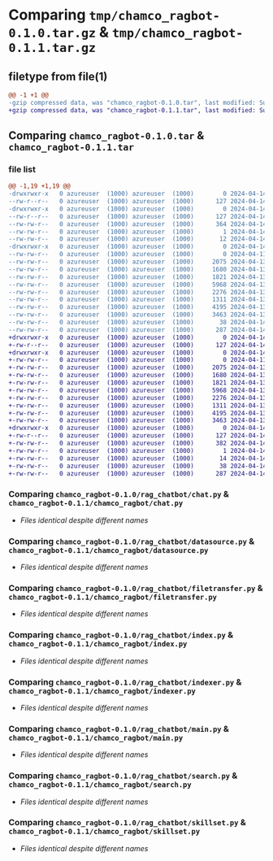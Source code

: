 # Comparing `tmp/chamco_ragbot-0.1.0.tar.gz` & `tmp/chamco_ragbot-0.1.1.tar.gz`

## filetype from file(1)

```diff
@@ -1 +1 @@
-gzip compressed data, was "chamco_ragbot-0.1.0.tar", last modified: Sun Apr 14 04:14:04 2024, max compression
+gzip compressed data, was "chamco_ragbot-0.1.1.tar", last modified: Sun Apr 14 04:48:04 2024, max compression
```

## Comparing `chamco_ragbot-0.1.0.tar` & `chamco_ragbot-0.1.1.tar`

### file list

```diff
@@ -1,19 +1,19 @@
-drwxrwxr-x   0 azureuser  (1000) azureuser  (1000)        0 2024-04-14 04:14:04.283025 chamco_ragbot-0.1.0/
--rw-r--r--   0 azureuser  (1000) azureuser  (1000)      127 2024-04-14 04:14:04.283025 chamco_ragbot-0.1.0/PKG-INFO
-drwxrwxr-x   0 azureuser  (1000) azureuser  (1000)        0 2024-04-14 04:14:04.283025 chamco_ragbot-0.1.0/chamco_ragbot.egg-info/
--rw-r--r--   0 azureuser  (1000) azureuser  (1000)      127 2024-04-14 04:14:04.000000 chamco_ragbot-0.1.0/chamco_ragbot.egg-info/PKG-INFO
--rw-rw-r--   0 azureuser  (1000) azureuser  (1000)      364 2024-04-14 04:14:04.000000 chamco_ragbot-0.1.0/chamco_ragbot.egg-info/SOURCES.txt
--rw-rw-r--   0 azureuser  (1000) azureuser  (1000)        1 2024-04-14 04:14:04.000000 chamco_ragbot-0.1.0/chamco_ragbot.egg-info/dependency_links.txt
--rw-rw-r--   0 azureuser  (1000) azureuser  (1000)       12 2024-04-14 04:14:04.000000 chamco_ragbot-0.1.0/chamco_ragbot.egg-info/top_level.txt
-drwxrwxr-x   0 azureuser  (1000) azureuser  (1000)        0 2024-04-14 04:14:04.283025 chamco_ragbot-0.1.0/rag_chatbot/
--rw-rw-r--   0 azureuser  (1000) azureuser  (1000)        0 2024-04-11 21:28:21.000000 chamco_ragbot-0.1.0/rag_chatbot/__init__.py
--rw-rw-r--   0 azureuser  (1000) azureuser  (1000)     2075 2024-04-13 11:53:51.000000 chamco_ragbot-0.1.0/rag_chatbot/chat.py
--rw-rw-r--   0 azureuser  (1000) azureuser  (1000)     1680 2024-04-13 13:22:14.000000 chamco_ragbot-0.1.0/rag_chatbot/datasource.py
--rw-rw-r--   0 azureuser  (1000) azureuser  (1000)     1821 2024-04-13 12:02:27.000000 chamco_ragbot-0.1.0/rag_chatbot/filetransfer.py
--rw-rw-r--   0 azureuser  (1000) azureuser  (1000)     5968 2024-04-13 13:52:34.000000 chamco_ragbot-0.1.0/rag_chatbot/index.py
--rw-rw-r--   0 azureuser  (1000) azureuser  (1000)     2276 2024-04-13 13:28:36.000000 chamco_ragbot-0.1.0/rag_chatbot/indexer.py
--rw-rw-r--   0 azureuser  (1000) azureuser  (1000)     1311 2024-04-13 14:41:11.000000 chamco_ragbot-0.1.0/rag_chatbot/main.py
--rw-rw-r--   0 azureuser  (1000) azureuser  (1000)     4195 2024-04-13 12:22:44.000000 chamco_ragbot-0.1.0/rag_chatbot/search.py
--rw-rw-r--   0 azureuser  (1000) azureuser  (1000)     3463 2024-04-13 13:20:43.000000 chamco_ragbot-0.1.0/rag_chatbot/skillset.py
--rw-rw-r--   0 azureuser  (1000) azureuser  (1000)       38 2024-04-14 04:14:04.283025 chamco_ragbot-0.1.0/setup.cfg
--rw-rw-r--   0 azureuser  (1000) azureuser  (1000)      287 2024-04-14 04:10:58.000000 chamco_ragbot-0.1.0/setup.py
+drwxrwxr-x   0 azureuser  (1000) azureuser  (1000)        0 2024-04-14 04:48:04.445161 chamco_ragbot-0.1.1/
+-rw-r--r--   0 azureuser  (1000) azureuser  (1000)      127 2024-04-14 04:48:04.445161 chamco_ragbot-0.1.1/PKG-INFO
+drwxrwxr-x   0 azureuser  (1000) azureuser  (1000)        0 2024-04-14 04:48:04.445161 chamco_ragbot-0.1.1/chamco_ragbot/
+-rw-rw-r--   0 azureuser  (1000) azureuser  (1000)        0 2024-04-11 21:28:21.000000 chamco_ragbot-0.1.1/chamco_ragbot/__init__.py
+-rw-rw-r--   0 azureuser  (1000) azureuser  (1000)     2075 2024-04-13 11:53:51.000000 chamco_ragbot-0.1.1/chamco_ragbot/chat.py
+-rw-rw-r--   0 azureuser  (1000) azureuser  (1000)     1680 2024-04-13 13:22:14.000000 chamco_ragbot-0.1.1/chamco_ragbot/datasource.py
+-rw-rw-r--   0 azureuser  (1000) azureuser  (1000)     1821 2024-04-13 12:02:27.000000 chamco_ragbot-0.1.1/chamco_ragbot/filetransfer.py
+-rw-rw-r--   0 azureuser  (1000) azureuser  (1000)     5968 2024-04-13 13:52:34.000000 chamco_ragbot-0.1.1/chamco_ragbot/index.py
+-rw-rw-r--   0 azureuser  (1000) azureuser  (1000)     2276 2024-04-13 13:28:36.000000 chamco_ragbot-0.1.1/chamco_ragbot/indexer.py
+-rw-rw-r--   0 azureuser  (1000) azureuser  (1000)     1311 2024-04-13 14:41:11.000000 chamco_ragbot-0.1.1/chamco_ragbot/main.py
+-rw-rw-r--   0 azureuser  (1000) azureuser  (1000)     4195 2024-04-13 12:22:44.000000 chamco_ragbot-0.1.1/chamco_ragbot/search.py
+-rw-rw-r--   0 azureuser  (1000) azureuser  (1000)     3463 2024-04-13 13:20:43.000000 chamco_ragbot-0.1.1/chamco_ragbot/skillset.py
+drwxrwxr-x   0 azureuser  (1000) azureuser  (1000)        0 2024-04-14 04:48:04.445161 chamco_ragbot-0.1.1/chamco_ragbot.egg-info/
+-rw-r--r--   0 azureuser  (1000) azureuser  (1000)      127 2024-04-14 04:48:04.000000 chamco_ragbot-0.1.1/chamco_ragbot.egg-info/PKG-INFO
+-rw-rw-r--   0 azureuser  (1000) azureuser  (1000)      382 2024-04-14 04:48:04.000000 chamco_ragbot-0.1.1/chamco_ragbot.egg-info/SOURCES.txt
+-rw-rw-r--   0 azureuser  (1000) azureuser  (1000)        1 2024-04-14 04:48:04.000000 chamco_ragbot-0.1.1/chamco_ragbot.egg-info/dependency_links.txt
+-rw-rw-r--   0 azureuser  (1000) azureuser  (1000)       14 2024-04-14 04:48:04.000000 chamco_ragbot-0.1.1/chamco_ragbot.egg-info/top_level.txt
+-rw-rw-r--   0 azureuser  (1000) azureuser  (1000)       38 2024-04-14 04:48:04.445161 chamco_ragbot-0.1.1/setup.cfg
+-rw-rw-r--   0 azureuser  (1000) azureuser  (1000)      287 2024-04-14 04:47:25.000000 chamco_ragbot-0.1.1/setup.py
```

### Comparing `chamco_ragbot-0.1.0/rag_chatbot/chat.py` & `chamco_ragbot-0.1.1/chamco_ragbot/chat.py`

 * *Files identical despite different names*

### Comparing `chamco_ragbot-0.1.0/rag_chatbot/datasource.py` & `chamco_ragbot-0.1.1/chamco_ragbot/datasource.py`

 * *Files identical despite different names*

### Comparing `chamco_ragbot-0.1.0/rag_chatbot/filetransfer.py` & `chamco_ragbot-0.1.1/chamco_ragbot/filetransfer.py`

 * *Files identical despite different names*

### Comparing `chamco_ragbot-0.1.0/rag_chatbot/index.py` & `chamco_ragbot-0.1.1/chamco_ragbot/index.py`

 * *Files identical despite different names*

### Comparing `chamco_ragbot-0.1.0/rag_chatbot/indexer.py` & `chamco_ragbot-0.1.1/chamco_ragbot/indexer.py`

 * *Files identical despite different names*

### Comparing `chamco_ragbot-0.1.0/rag_chatbot/main.py` & `chamco_ragbot-0.1.1/chamco_ragbot/main.py`

 * *Files identical despite different names*

### Comparing `chamco_ragbot-0.1.0/rag_chatbot/search.py` & `chamco_ragbot-0.1.1/chamco_ragbot/search.py`

 * *Files identical despite different names*

### Comparing `chamco_ragbot-0.1.0/rag_chatbot/skillset.py` & `chamco_ragbot-0.1.1/chamco_ragbot/skillset.py`

 * *Files identical despite different names*

